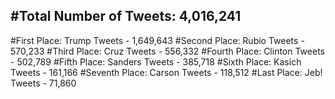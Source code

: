 #Total Number of Tweets: 4,016,241 
---
#First Place: Trump Tweets - 1,649,643
#Second Place: Rubio Tweets - 570,233
#Third Place: Cruz Tweets - 556,332
#Fourth Place: Clinton Tweets - 502,789
#Fifth Place: Sanders Tweets - 385,718
#Sixth Place: Kasich Tweets - 161,166
#Seventh Place: Carson Tweets - 118,512
#Last Place: Jeb! Tweets - 71,860
